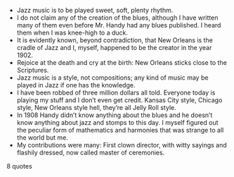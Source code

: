  - Jazz music is to be played sweet, soft, plenty rhythm.
 - I do not claim any of the creation of the blues, although I have written many of them even before Mr. Handy had any blues published. I heard them when I was knee-high to a duck.
 - It is evidently known, beyond contradiction, that New Orleans is the cradle of Jazz and I, myself, happened to be the creator in the year 1902.
 - Rejoice at the death and cry at the birth: New Orleans sticks close to the Scriptures.
 - Jazz music is a style, not compositions; any kind of music may be played in Jazz if one has the knowledge.
 - I have been robbed of three million dollars all told. Everyone today is playing my stuff and I don’t even get credit. Kansas City style, Chicago style, New Orleans style hell, they’re all Jelly Roll style.
 - In 1908 Handy didn’t know anything about the blues and he doesn’t know anything about jazz and stomps to this day. I myself figured out the peculiar form of mathematics and harmonies that was strange to all the world but me.
 - My contributions were many: First clown director, with witty sayings and flashily dressed, now called master of ceremonies.

8 quotes